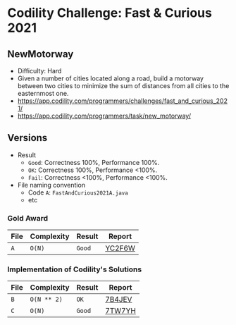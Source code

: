 # Codility Challenge: Fast & Curious 2021

## NewMotorway

- Difficulty: Hard
- Given a number of cities located along a road, build a motorway between two cities to minimize the sum of distances from all cities to the easternmost one.
- <https://app.codility.com/programmers/challenges/fast_and_curious_2021/>
- <https://app.codility.com/programmers/task/new_motorway/>

## Versions

- Result
  - `Good`: Correctness 100%, Performance 100%.
  - `OK`: Correctness 100%, Performance <100%.
  - `Fail`: Correctness <100%, Performance <100%.
- File naming convention
  - Code `A`: `FastAndCurious2021A.java`
  - etc

### Gold Award

| File | Complexity | Result | Report                                                                            |
| ---- | ---------- | ------ | --------------------------------------------------------------------------------- |
| `A`  | `O(N)`     | `Good` | [YC2F6W](https://app.codility.com/cert/view/certYC2F6W-9KTFU4ZWAKQCVTRK/details/) |

### Implementation of Codility's Solutions

| File | Complexity  | Result | Report                                                              |
| ---- | ----------- | ------ | ------------------------------------------------------------------- |
| `B`  | `O(N ** 2)` | `OK`   | [7B4JEV](https://app.codility.com/demo/results/training7B4JEV-AWM/) |
| `C`  | `O(N)`      | `Good` | [7TW7YH](https://app.codility.com/demo/results/training7TW7YH-NGE/) |
